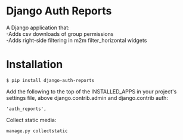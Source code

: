 
Django Auth Reports
===================

A Django application that:  
-Adds csv downloads of group permissions  
-Adds right-side filtering in m2m filter_horizontal widgets


Installation
============

    $ pip install django-auth-reports

Add the following to the top of the INSTALLED_APPS in your project's settings file, above django.contrib.admin and django.contrib auth:

    'auth_reports',

Collect static media:

   ``manage.py collectstatic``
